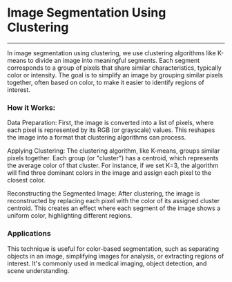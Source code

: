 <H1>Image Segmentation Using Clustering</H1>
<hr>
<p>In image segmentation using clustering, we use clustering algorithms like K-means to divide an image into meaningful segments. Each segment corresponds to a group of pixels that share similar characteristics, typically color or intensity. The goal is to simplify an image by grouping similar pixels together, often based on color, to make it easier to identify regions of interest.</p>
<h3>How it Works:</h3>
<p>Data Preparation: First, the image is converted into a list of pixels, where each pixel is represented by its RGB (or grayscale) values. This reshapes the image into a format that clustering algorithms can process.

Applying Clustering: The clustering algorithm, like K-means, groups similar pixels together. Each group (or "cluster") has a centroid, which represents the average color of that cluster. For instance, if we set K=3, the algorithm will find three dominant colors in the image and assign each pixel to the closest color.

Reconstructing the Segmented Image: After clustering, the image is reconstructed by replacing each pixel with the color of its assigned cluster centroid. This creates an effect where each segment of the image shows a uniform color, highlighting different regions.</p>
<h3>Applications</h3>
<p>This technique is useful for color-based segmentation, such as separating objects in an image, simplifying images for analysis, or extracting regions of interest. It's commonly used in medical imaging, object detection, and scene understanding.</p>

